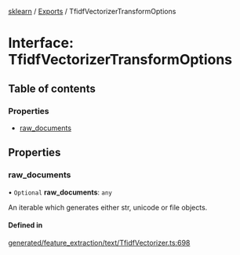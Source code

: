 [sklearn](../readme.md) / [Exports](../modules.md) / TfidfVectorizerTransformOptions

# Interface: TfidfVectorizerTransformOptions

## Table of contents

### Properties

- [raw\_documents](TfidfVectorizerTransformOptions.md#raw_documents)

## Properties

### raw\_documents

• `Optional` **raw\_documents**: `any`

An iterable which generates either str, unicode or file objects.

#### Defined in

[generated/feature_extraction/text/TfidfVectorizer.ts:698](https://github.com/transitive-bullshit/scikit-learn-ts/blob/367336a/packages/sklearn/src/generated/feature_extraction/text/TfidfVectorizer.ts#L698)
